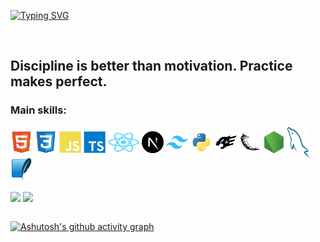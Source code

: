 [![Typing SVG](https://readme-typing-svg.herokuapp.com?font=Fira+Code&weight=300&size=50&duration=4000&pause=1000&color=708090&center=true&vCenter=true&random=false&width=1000&lines=Hello%2C+my+name+is+Romeu;I'm+25+years+old;I+graduating+in+Computer+Engineering;I'm+from+Angola;be+welcome+on+my+github+profile%3A)](https://git.io/typing-svg)

<br>

## Discipline is better than motivation. Practice makes perfect.

### Main skills:
<div align="left"> 
<img align="center" height="35" width="35" alt="html-icon" src="https://raw.githubusercontent.com/devicons/devicon/master/icons/html5/html5-original.svg">
<img align="center" height="35" width="35" alt="css-icon" src="https://raw.githubusercontent.com/devicons/devicon/master/icons/css3/css3-original.svg">
<img align="center" height="35" width="35" alt="js-icon"  src="https://raw.githubusercontent.com/devicons/devicon/master/icons/javascript/javascript-plain.svg">
<img align="center" alt="Rafa-Ts" height="35" width="35" src="https://raw.githubusercontent.com/devicons/devicon/master/icons/typescript/typescript-plain.svg">
<img align="center" height="35" width="50" alt="react-icon" src="https://raw.githubusercontent.com/devicons/devicon/master/icons/react/react-original.svg">
<img align="center" alt="Rafa-Nextjs" height="35" width="35" src="https://raw.githubusercontent.com/devicons/devicon/master/icons/nextjs/nextjs-original.svg">
<img align="center" alt="Rafa-Tailwind" height="35" width="35" src="https://raw.githubusercontent.com/devicons/devicon/master/icons/tailwindcss/tailwindcss-original.svg">
<img align="center" alt="Rafa-Python" height="35" width="35" src="https://raw.githubusercontent.com/devicons/devicon/master/icons/python/python-original.svg">
 <img align="center" alt="Rafa-Fastyfy" height="35" width="35" src="https://raw.githubusercontent.com/devicons/devicon/master/icons/fastify/fastify-original.svg">
<img align="center" alt="Rafa-Flask" height="35" width="35" src="https://raw.githubusercontent.com/devicons/devicon/master/icons/flask/flask-original.svg">
<img align="center" height="35" width="35" alt="nodejs-icon" src="https://raw.githubusercontent.com/devicons/devicon/master/icons/nodejs/nodejs-original.svg">
<img align="center" alt="Rafa-Mysql" height="50" width="35" src="https://raw.githubusercontent.com/devicons/devicon/master/icons/mysql/mysql-original.svg">
<img align="center" alt="Rafa-Sqlite3" height="35" width="35" src="https://raw.githubusercontent.com/devicons/devicon/master/icons/sqlite/sqlite-original.svg">

</div>

 <br/>
 <div align="left">
    <img height="200em" align="center" src="https://github-readme-stats.vercel.app/api?username=romeucajamba&show_icons=true&theme=dracula&include_all_commits=true&count_private=true"/>
    <img height="200em" align="center" src="https://github-readme-stats.vercel.app/api/top-langs/?username=romeucajamba&layout=compact&theme=dracula"/>
 </div>
<br/>

[![Ashutosh's github activity graph](https://github-readme-activity-graph.vercel.app/graph?username=romeucajamba&bg_color=241f31&color=77767b&line=1a5fb4&point=26a269&area=true&hide_border=true)](https://github.com/ashutosh00710/github-readme-activity-graph)

